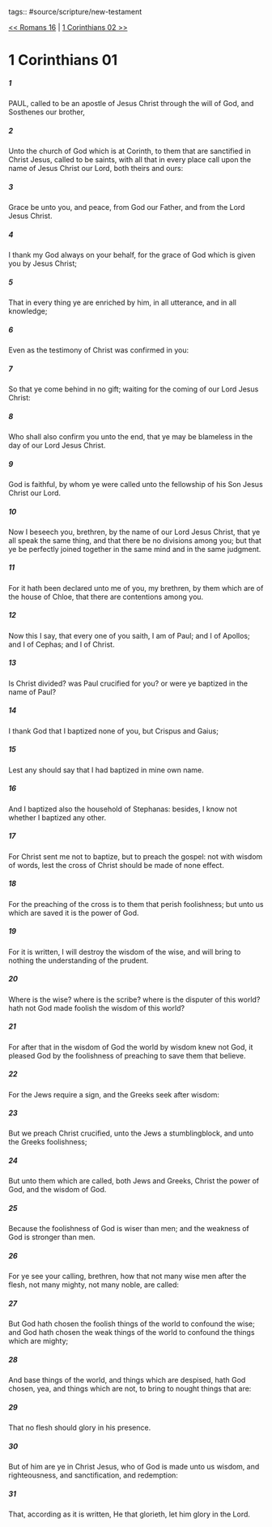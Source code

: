 tags:: #source/scripture/new-testament

[<< Romans 16](new-testament/06_Romans/Romans_16.md) | [1 Corinthians 02 >>](new-testament/07_1_Corinthians/1_Corinthians_02.md)

# 1 Corinthians 01

##### 1

PAUL, called to be an apostle of Jesus Christ through the will of God, and Sosthenes our brother,

##### 2

Unto the church of God which is at Corinth, to them that are sanctified in Christ Jesus, called to be saints, with all that in every place call upon the name of Jesus Christ our Lord, both theirs and ours:

##### 3

Grace be unto you, and peace, from God our Father, and from the Lord Jesus Christ.

##### 4

I thank my God always on your behalf, for the grace of God which is given you by Jesus Christ;

##### 5

That in every thing ye are enriched by him, in all utterance, and in all knowledge;

##### 6

Even as the testimony of Christ was confirmed in you:

##### 7

So that ye come behind in no gift; waiting for the coming of our Lord Jesus Christ:

##### 8

Who shall also confirm you unto the end, that ye may be blameless in the day of our Lord Jesus Christ.

##### 9

God is faithful, by whom ye were called unto the fellowship of his Son Jesus Christ our Lord.

##### 10

Now I beseech you, brethren, by the name of our Lord Jesus Christ, that ye all speak the same thing, and that there be no divisions among you; but that ye be perfectly joined together in the same mind and in the same judgment.

##### 11

For it hath been declared unto me of you, my brethren, by them which are of the house of Chloe, that there are contentions among you.

##### 12

Now this I say, that every one of you saith, I am of Paul; and I of Apollos; and I of Cephas; and I of Christ.

##### 13

Is Christ divided? was Paul crucified for you? or were ye baptized in the name of Paul?

##### 14

I thank God that I baptized none of you, but Crispus and Gaius;

##### 15

Lest any should say that I had baptized in mine own name.

##### 16

And I baptized also the household of Stephanas: besides, I know not whether I baptized any other.

##### 17

For Christ sent me not to baptize, but to preach the gospel: not with wisdom of words, lest the cross of Christ should be made of none effect.

##### 18

For the preaching of the cross is to them that perish foolishness; but unto us which are saved it is the power of God.

##### 19

For it is written, I will destroy the wisdom of the wise, and will bring to nothing the understanding of the prudent.

##### 20

Where is the wise? where is the scribe? where is the disputer of this world? hath not God made foolish the wisdom of this world?

##### 21

For after that in the wisdom of God the world by wisdom knew not God, it pleased God by the foolishness of preaching to save them that believe.

##### 22

For the Jews require a sign, and the Greeks seek after wisdom:

##### 23

But we preach Christ crucified, unto the Jews a stumblingblock, and unto the Greeks foolishness;

##### 24

But unto them which are called, both Jews and Greeks, Christ the power of God, and the wisdom of God.

##### 25

Because the foolishness of God is wiser than men; and the weakness of God is stronger than men.

##### 26

For ye see your calling, brethren, how that not many wise men after the flesh, not many mighty, not many noble, are called:

##### 27

But God hath chosen the foolish things of the world to confound the wise; and God hath chosen the weak things of the world to confound the things which are mighty;

##### 28

And base things of the world, and things which are despised, hath God chosen, yea, and things which are not, to bring to nought things that are:

##### 29

That no flesh should glory in his presence.

##### 30

But of him are ye in Christ Jesus, who of God is made unto us wisdom, and righteousness, and sanctification, and redemption:

##### 31

That, according as it is written, He that glorieth, let him glory in the Lord.
